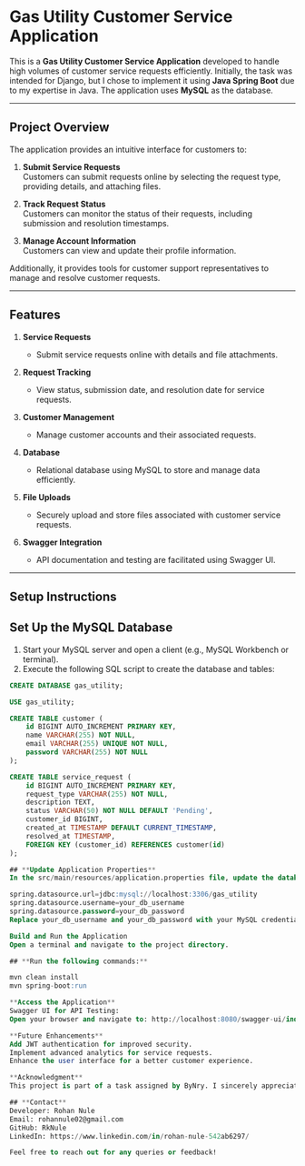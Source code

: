 # Gas Utility Customer Service Application

This is a **Gas Utility Customer Service Application** developed to handle high volumes of customer service requests efficiently. Initially, the task was intended for Django, but I chose to implement it using **Java Spring Boot** due to my expertise in Java. The application uses **MySQL** as the database.

---

## **Project Overview**

The application provides an intuitive interface for customers to:

1. **Submit Service Requests**  
   Customers can submit requests online by selecting the request type, providing details, and attaching files.

2. **Track Request Status**  
   Customers can monitor the status of their requests, including submission and resolution timestamps.

3. **Manage Account Information**  
   Customers can view and update their profile information.

Additionally, it provides tools for customer support representatives to manage and resolve customer requests.

---

## **Features**

1. **Service Requests**
   - Submit service requests online with details and file attachments.

2. **Request Tracking**
   - View status, submission date, and resolution date for service requests.

3. **Customer Management**
   - Manage customer accounts and their associated requests.

4. **Database**
   - Relational database using MySQL to store and manage data efficiently.

5. **File Uploads**
   - Securely upload and store files associated with customer service requests.

6. **Swagger Integration**
   - API documentation and testing are facilitated using Swagger UI.

---

## **Setup Instructions**

## **Set Up the MySQL Database**
1. Start your MySQL server and open a client (e.g., MySQL Workbench or terminal).
2. Execute the following SQL script to create the database and tables:

```sql
CREATE DATABASE gas_utility;

USE gas_utility;

CREATE TABLE customer (
    id BIGINT AUTO_INCREMENT PRIMARY KEY,
    name VARCHAR(255) NOT NULL,
    email VARCHAR(255) UNIQUE NOT NULL,
    password VARCHAR(255) NOT NULL
);

CREATE TABLE service_request (
    id BIGINT AUTO_INCREMENT PRIMARY KEY,
    request_type VARCHAR(255) NOT NULL,
    description TEXT,
    status VARCHAR(50) NOT NULL DEFAULT 'Pending',
    customer_id BIGINT,
    created_at TIMESTAMP DEFAULT CURRENT_TIMESTAMP,
    resolved_at TIMESTAMP,
    FOREIGN KEY (customer_id) REFERENCES customer(id)
);

## **Update Application Properties**
In the src/main/resources/application.properties file, update the database connection details as follows:

spring.datasource.url=jdbc:mysql://localhost:3306/gas_utility
spring.datasource.username=your_db_username
spring.datasource.password=your_db_password
Replace your_db_username and your_db_password with your MySQL credentials.

Build and Run the Application
Open a terminal and navigate to the project directory.

## **Run the following commands:**

mvn clean install
mvn spring-boot:run

**Access the Application**
Swagger UI for API Testing:
Open your browser and navigate to: http://localhost:8080/swagger-ui/index.html

**Future Enhancements**
Add JWT authentication for improved security.
Implement advanced analytics for service requests.
Enhance the user interface for a better customer experience.

**Acknowledgment**
This project is part of a task assigned by ByNry. I sincerely appreciate the opportunity to work on this real-world problem. While the original task suggested using Django, I leveraged my strengths in Java Spring Boot to complete it effectively and meet the requirements.

## **Contact**
Developer: Rohan Nule
Email: rohannule02@gmail.com
GitHub: RkNule
LinkedIn: https://www.linkedin.com/in/rohan-nule-542ab6297/

Feel free to reach out for any queries or feedback!
